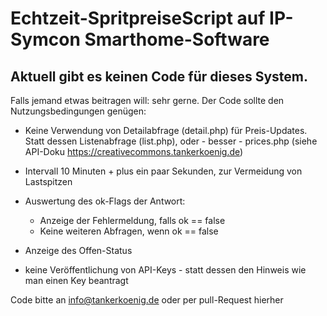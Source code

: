 # Echtzeit-SpritpreiseScript auf IP-Symcon Smarthome-Software

## Aktuell gibt es keinen Code für dieses System.

Falls jemand etwas beitragen will: sehr gerne. Der Code sollte den Nutzungsbedingungen genügen:

- Keine Verwendung von Detailabfrage (detail.php) für Preis-Updates. Statt dessen Listenabfrage (list.php), oder - besser - prices.php (siehe API-Doku https://creativecommons.tankerkoenig.de)

- Intervall 10 Minuten + plus ein paar Sekunden, zur Vermeidung von Lastspitzen

- Auswertung des ok-Flags der Antwort:
  - Anzeige der Fehlermeldung, falls ok == false
  - Keine weiteren Abfragen, wenn ok == false

- Anzeige des Offen-Status

- keine Veröffentlichung von API-Keys - statt dessen den Hinweis wie man einen Key beantragt


Code bitte an info@tankerkoenig.de oder per pull-Request hierher
